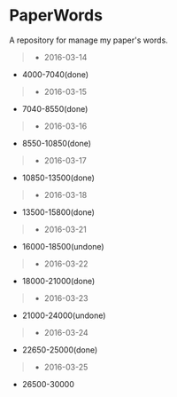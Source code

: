 # PaperWords
A repository for manage my paper's words.

> * 2016-03-14

* 4000-7040(done)

> * 2016-03-15

* 7040-8550(done)

> * 2016-03-16

* 8550-10850(done)

> * 2016-03-17

* 10850-13500(done)

> * 2016-03-18

* 13500-15800(done)

> * 2016-03-21

* 16000-18500(undone)

> * 2016-03-22

* 18000-21000(done)

> * 2016-03-23

* 21000-24000(undone)

> * 2016-03-24

* 22650-25000(done)

> * 2016-03-25

* 26500-30000
